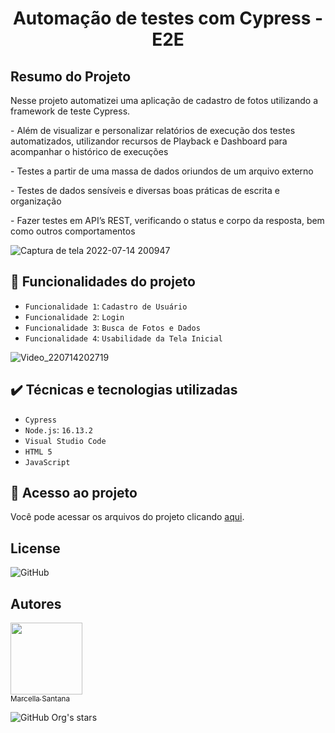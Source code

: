 <h1 align="center"> Automação de testes com Cypress - E2E </h1>

## Resumo do Projeto
<p>Nesse projeto automatizei uma aplicação de cadastro de fotos utilizando a framework de teste Cypress.</p>
<p>- Além de visualizar e personalizar relatórios de execução dos testes automatizados, utilizandor recursos de Playback e Dashboard para acompanhar o histórico de execuções</p>
<p>- Testes a partir de uma massa de dados oriundos de um arquivo externo</p>
<p>- Testes de dados sensíveis e diversas boas práticas de escrita e organização</p>
<p>- Fazer testes em API’s REST, verificando o status e corpo da resposta, bem como outros comportamentos</p>

![Captura de tela 2022-07-14 200947](https://user-images.githubusercontent.com/102002212/179116191-c72ba808-5278-4556-b525-2bc1bcea0d22.png)


## :hammer: Funcionalidades do projeto

- `Funcionalidade 1`: `Cadastro de Usuário` 
- `Funcionalidade 2`: `Login`
- `Funcionalidade 3`: `Busca de Fotos e Dados`
- `Funcionalidade 4`: `Usabilidade da Tela Inicial`

![Video_220714202719](https://user-images.githubusercontent.com/102002212/179117907-f02ced55-99e3-4a9f-bf46-a728793be9a3.gif)

## ✔️ Técnicas e tecnologias utilizadas
- `Cypress`
- `Node.js`: `16.13.2`
- `Visual Studio Code`
- `HTML 5`
- `JavaScript`

## 📁 Acesso ao projeto
<p>Você pode acessar os arquivos do projeto clicando <a href="https://github.com/marcellasan/projeto-automatizado-cypress/tree/master/cypress">aqui</a>.</p>


## License
<img alt="GitHub" src="https://img.shields.io/github/license/marcellasan/projeto-automatizado-cypress">

## Autores
[<img src="https://avatars.githubusercontent.com/u/102002212?s=96&v=4" width=115><br><sub>Marcella Santana</sub>](https://github.com/marcellasan) 

![GitHub Org's stars](https://img.shields.io/github/stars/marcellasan?style=social)

